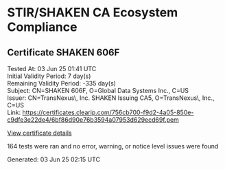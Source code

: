 # STIR/SHAKEN CA Ecosystem Compliance

## Certificate SHAKEN 606F

Tested At: 03 Jun 25 01:41 UTC\
Initial Validity Period: 7 day(s)\
Remaining Validity Period: -335 day(s)\
Subject: CN=SHAKEN 606F, O=Global Data Systems Inc., C=US\
Issuer: CN=TransNexus\\, Inc. SHAKEN Issuing CA5, O=TransNexus\\, Inc., C=US\
Link: https://certificates.clearip.com/756cb700-f9d2-4a05-850e-c9dfe3e22de4/6bf86d90e76b3594a07953d629ecd69f.pem

[View certificate details](https://x509.io/?cert=MIIC1zCCAn6gAwIBAgIQY%2F%2BqaYGBIMytdz5rcYbSFjAKBggqhkjOPQQDAjBWMQswCQYDVQQGEwJVUzEZMBcGA1UEChMQVHJhbnNOZXh1cywgSW5jLjEsMCoGA1UEAxMjVHJhbnNOZXh1cywgSW5jLiBTSEFLRU4gSXNzdWluZyBDQTUwHhcNMjQwNjI1MDU1NzIwWhcNMjQwNzAyMDU1NzE5WjBGMQswCQYDVQQGEwJVUzEhMB8GA1UEChMYR2xvYmFsIERhdGEgU3lzdGVtcyBJbmMuMRQwEgYDVQQDEwtTSEFLRU4gNjA2RjBZMBMGByqGSM49AgEGCCqGSM49AwEHA0IABFNLzoUltdJUDu%2F%2FOduOcO38UwLvGQlAboieXkZYZvzawIqDZtNkSE7e1PQ6pgRJsnpx76D7TiX6UYNlBzoyJY6jggE8MIIBODAMBgNVHRMBAf8EAjAAMA4GA1UdDwEB%2FwQEAwIHgDAdBgNVHQ4EFgQUFHRexoqnCH1flTjRWMwChnYP8N4wHwYDVR0jBBgwFoAU2gCzh%2FiCP7%2B6IqJkY7X2L8yOdcowFwYDVR0gBBAwDjAMBgpghkgBhv8JAQEEMIGmBgNVHR8EgZ4wgZswgZigOqA4hjZodHRwczovL2F1dGhlbnRpY2F0ZS1hcGkuaWNvbmVjdGl2LmNvbS9kb3dubG9hZC92MS9jcmyiWqRYMFYxFDASBgNVBAcMC0JyaWRnZXdhdGVyMQswCQYDVQQIDAJOSjETMBEGA1UEAwwKU1RJLVBBIENSTDELMAkGA1UEBhMCVVMxDzANBgNVBAoMBlNUSS1QQTAWBggrBgEFBQcBGgQKMAigBhYENjA2RjAKBggqhkjOPQQDAgNHADBEAiAmGUCydqAe63dxiieS%2BrwBPSCYpBM9KEGOzURNoqC4oAIgIMdrqBZ3oudcJ2WBi8DVCct0xqmcfUwFlr3cPPH0NBM%3D)

164 tests were ran and no error, warning, or notice level issues were found


Generated: 03 Jun 25 02:15 UTC